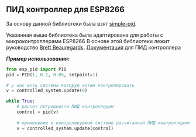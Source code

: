 ## ПИД контроллер для ESP8266


За основу данной библиотеки была взят [simple-pid](https://github.com/m-lundberg/simple-pid/blob/master/README.md#simple-pid).

Указанная выше библиотека была адаптирована для работы с микроконтроллерами ESP8266
В основе этой библиотеки лежит руководство [Brett Beauregards](http://brettbeauregard.com/blog/2011/04/improving-the-beginners-pid-introduction/).
[Документация](https://simple-pid.readthedocs.io/en/latest/simple_pid.html#module-simple_pid.PID) для ПИД контроллера

***Пример использования:***
```python
from esp_pid import PID
pid = PID(1, 0.1, 0.05, setpoint=1)

# у нас есть система которую хотим контролировать
v = controlled_system.update(0)

while True:
    # расчет погрешности ПИД контроллером
    control = pid(v)
    
    # применение к контролируемой системе расчитанной ПИД контроллером новой погрешности
    v = controlled_system.update(control)
```
